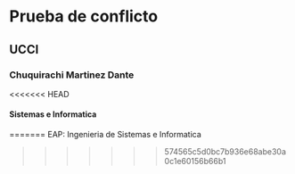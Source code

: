 # Prueba de conflicto
## UCCI
### Chuquirachi Martinez Dante 
<<<<<<< HEAD
#### Sistemas e Informatica
=======
EAP: Ingenieria de Sistemas e Informatica
>>>>>>> 574565c5d0bc7b936e68abe30a0c1e60156b66b1

